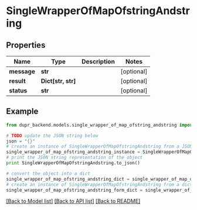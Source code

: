 # SingleWrapperOfMapOfstringAndstring


## Properties
Name | Type | Description | Notes
------------ | ------------- | ------------- | -------------
**message** | **str** |  | [optional] 
**result** | **Dict[str, str]** |  | [optional] 
**status** | **str** |  | [optional] 

## Example

```python
from dupr_backend.models.single_wrapper_of_map_ofstring_andstring import SingleWrapperOfMapOfstringAndstring

# TODO update the JSON string below
json = "{}"
# create an instance of SingleWrapperOfMapOfstringAndstring from a JSON string
single_wrapper_of_map_ofstring_andstring_instance = SingleWrapperOfMapOfstringAndstring.from_json(json)
# print the JSON string representation of the object
print SingleWrapperOfMapOfstringAndstring.to_json()

# convert the object into a dict
single_wrapper_of_map_ofstring_andstring_dict = single_wrapper_of_map_ofstring_andstring_instance.to_dict()
# create an instance of SingleWrapperOfMapOfstringAndstring from a dict
single_wrapper_of_map_ofstring_andstring_form_dict = single_wrapper_of_map_ofstring_andstring.from_dict(single_wrapper_of_map_ofstring_andstring_dict)
```
[[Back to Model list]](../README.md#documentation-for-models) [[Back to API list]](../README.md#documentation-for-api-endpoints) [[Back to README]](../README.md)


